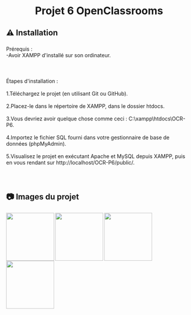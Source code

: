 <h1 align="center">Projet 6 OpenClassrooms</h1>

###

<h2 align="left">⚠️  Installation</h2>

###

<p align="left">Prérequis :<br>      -Avoir XAMPP d'installé sur son ordinateur.</p>

###

<br clear="both">

<p align="left">Étapes d'installation :<br><br>1.Téléchargez le projet (en utilisant Git ou GitHub).<br><br>2.Placez-le dans le répertoire de XAMPP, dans le dossier htdocs.<br><br>3.Vous devriez avoir quelque chose comme ceci : C:\xampp\htdocs\OCR-P6.<br><br>4.Importez le fichier SQL fourni dans votre gestionnaire de base de données (phpMyAdmin).<br><br>5.Visualisez le projet en exécutant Apache et MySQL depuis XAMPP, puis en vous rendant sur http://localhost/OCR-P6/public/.</p>

###

<br clear="both">

<h2 align="left">📷 Images du projet</h2>

###

<img align="left" height="130" src="https://i.imgur.com/I1PMJHj.png"  />

###

<img align="left" height="130" src="https://i.imgur.com/xWeGafY.png"  />

###

<img align="left" height="130" src="https://i.imgur.com/Dq8JsRp.png"  />

###

<img align="left" height="130" src="https://i.imgur.com/gqQUh7r.png"  />

###
